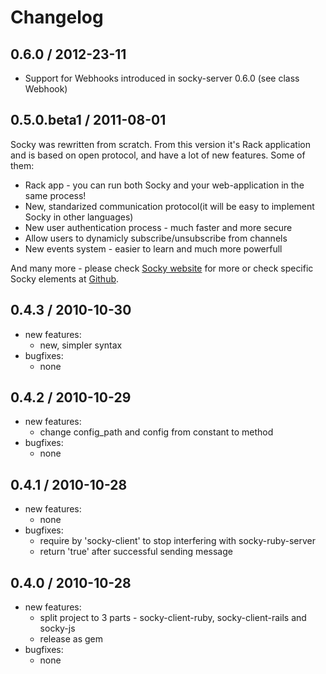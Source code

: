 Changelog
=========

## 0.6.0 / 2012-23-11
- Support for Webhooks introduced in socky-server 0.6.0 (see class Webhook)

## 0.5.0.beta1 / 2011-08-01

Socky was rewritten from scratch. From this version it's Rack application and is based on
open protocol, and have a lot of new features. Some of them:

- Rack app - you can run both Socky and your web-application in the same process!
- New, standarized communication protocol(it will be easy to implement Socky in other languages)
- New user authentication process - much faster and more secure
- Allow users to dynamicly subscribe/unsubscribe from channels
- New events system - easier to learn and much more powerfull

And many more - please check [Socky website](http://socky.org) for more or check specific Socky elements at [Github](http://github.com/socky).

## 0.4.3 / 2010-10-30

- new features:
  - new, simpler syntax
- bugfixes:
  - none

## 0.4.2 / 2010-10-29

- new features:
  - change config_path and config from constant to method
- bugfixes:
  - none

## 0.4.1 / 2010-10-28

- new features:
  - none
- bugfixes:
  - require by 'socky-client' to stop interfering with socky-ruby-server
  - return 'true' after successful sending message

## 0.4.0 / 2010-10-28

- new features:
  - split project to 3 parts - socky-client-ruby, socky-client-rails and socky-js
  - release as gem
- bugfixes:
  - none
